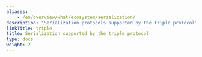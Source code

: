 ```yaml
---
aliases:
    - /en/overview/what/ecosystem/serialization/
description: "Serialization protocols supported by the triple protocol"
linkTitle: triple
title: Serialization supported by the triple protocol
type: docs
weight: 2
---
```


